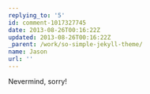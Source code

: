 ```yaml
---
replying_to: '5'
id: comment-1017327745
date: 2013-08-26T00:16:22Z
updated: 2013-08-26T00:16:22Z
_parent: /work/so-simple-jekyll-theme/
name: Jason
url: ''
---
```


Nevermind, sorry!

